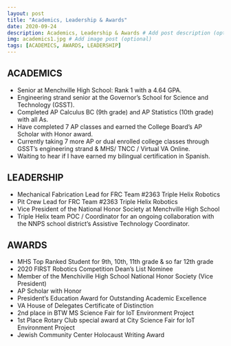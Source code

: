 ```yaml
---
layout: post
title: "Academics, Leadership & Awards"
date: 2020-09-24
description: Academics, Leadership & Awards # Add post description (optional)
img: academics1.jpg # Add image post (optional)
tags: [ACADEMICS, AWARDS, LEADERSHIP]
---
```


## ACADEMICS

* Senior at Menchville High School:  Rank 1 with a 4.64 GPA. 
* Engineering strand senior at the Governor’s School for Science and Technology (GSST).
* Completed AP Calculus BC (9th grade) and AP Statistics (10th grade) with all As.
* Have completed 7 AP classes and earned the College Board’s AP Scholar with Honor award. 
* Currently taking 7 more AP or dual enrolled college classes through GSST’s engineering strand & MHS/ TNCC / Virtual VA Online. 
* Waiting to hear if I have earned my bilingual certification in Spanish.


## LEADERSHIP

* Mechanical Fabrication Lead for FRC Team #2363 Triple Helix Robotics
* Pit Crew Lead for FRC Team #2363 Triple Helix Robotics
* Vice President of the National Honor Society at Menchville High School
* Triple Helix team POC / Coordinator for an ongoing collaboration with the NNPS school district’s Assistive Technology Coordinator.


## AWARDS

* MHS Top Ranked Student for 9th, 10th, 11th grade & so far 12th grade
* 2020 FIRST Robotics Competition Dean’s List Nominee
* Member of the Menchiville High School National Honor Society  (Vice President)
* AP Scholar with Honor
* President’s Education Award for Outstanding Academic Excellence
* VA House of Delegates Certificate of Distinction
* 2nd place in BTW MS Science Fair for IoT Environment Project
* 1st Place Rotary Club special award at City Science Fair for IoT Environment Project
* Jewish Community Center Holocaust Writing Award










